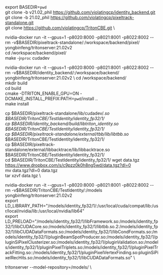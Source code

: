 export BASEDIR=`pwd` \
git clone -b v21.02_phil https://github.com/violatingcp/identity_backend.git \
git clone -b 21.02_phil https://github.com/violatingcp/pixeltrack-standalone.git \
git clone https://github.com/violatingcp/TritonCBE.git \


nvidia-docker run -it --gpus=1 -p8020:8000 -p8021:8001 -p8022:8002 --rm -v$BASEDIR/pixeltrack-standalone/:/workspace/backend/pixel/ yongbinfeng/tritonserver:21.02v2 \
cd /workspace/backend/pixel/ \
make -j`nproc` cudadev 

nvidia-docker run -it --gpus=1 -p8020:8000 -p8021:8001 -p8022:8002 --rm -v$BASEDIR/identity_backend/:/workspace/backend/ yongbinfeng/tritonserver:21.02v2 \ 
cd /workspace/backend/ \
mkdir build \
cd build \
cmake -DTRITON_ENABLE_GPU=ON -DCMAKE_INSTALL_PREFIX:PATH=`pwd`/install .. \
make install 

cp $BASEDIR/pixeltrack-standalone/lib/cudadev/*.so $BASEDIR/TritonCBE/TestIdentity/identity_fp32/1/ \
cp $BASEDIR/identity_backend/build/libtriton_identity.so                     $BASEDIR/TritonCBE/TestIdentity/identity_fp32/1/ \
cp $BASEDIR/pixeltrack-standalone/external/tbb/lib/libtbb.so*                $BASEDIR/TritonCBE/TestIdentity/identity_fp32/1/ \
cp $BASEDIR/pixeltrack-standalone/external/libbacktrace/lib/libbacktrace.so  $BASEDIR/TritonCBE/TestIdentity/identity_fp32/1/ \
cd $BASEDIR/TritonCBE/TestIdentity/identity_fp32/1/
wget data.tgz https://www.dropbox.com/s/c9pzz0k0h8ng5wd/data.tgz?dl=0  \
mv data.tgz?dl=0  data.tgz \
tar xzvf data.tgz \
 
nvidia-docker run -it --gpus=1 -p8020:8000 -p8021:8001 -p8022:8002 --rm -v$BASEDIR/TritonCBE/TestIdentity/:/models yongbinfeng/tritonserver:21.02v2 \
export LD_LIBRARY_PATH="/models/identity_fp32/1/:/usr/local/cuda/compat/lib:/usr/local/nvidia/lib:/usr/local/nvidia/lib64" \
export LD_PRELOAD="/models/identity_fp32/1/libFramework.so:/models/identity_fp32/1/libCUDACore.so:/models/identity_fp32/1/libtbb.so.2:/models/identity_fp32/1/libCUDADataFormats.so:/models/identity_fp32/1/libCondFormats.so:/models/identity_fp32/1/pluginBeamSpotProducer.so:/models/identity_fp32/1/pluginSiPixelClusterizer.so:/models/identity_fp32/1/pluginValidation.so:/models/identity_fp32/1/pluginPixelTriplets.so:/models/identity_fp32/1/pluginPixelTrackFitting.so::/models/identity_fp32/1/pluginPixelVertexFinding.so:pluginSiPixelRecHits.so:/models/identity_fp32/1/libCUDADataFormats.so" \

tritonserver --model-repository=/models/ \
